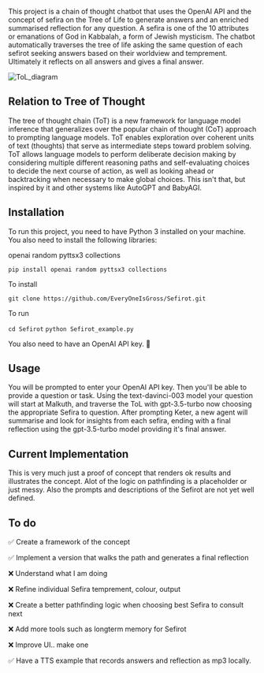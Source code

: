 This project is a chain of thought chatbot that uses the OpenAI API and the concept of sefira on the Tree of Life to generate answers and an enriched summarised reflection for any question. A sefira is one of the 10 attributes or emanations of God in Kabbalah, a form of Jewish mysticism. The chatbot automatically traverses the tree of life asking the same question of each sefirot seeking answers based on their worldview and temprement. Ultimately it reflects on all answers and gives a final answer.

![ToL_diagram](https://github.com/EveryOneIsGross/Sefira/assets/23621140/12184a14-3629-4887-ace3-f40268e97dbf)

## Relation to Tree of Thought

The tree of thought chain (ToT) is a new framework for language model inference that generalizes over the popular chain of thought (CoT) approach to prompting language models. ToT enables exploration over coherent units of text (thoughts) that serve as intermediate steps toward problem solving. ToT allows language models to perform deliberate decision making by considering multiple different reasoning paths and self-evaluating choices to decide the next course of action, as well as looking ahead or backtracking when necessary to make global choices. This isn't that, but inspired by it and other systems like AutoGPT and BabyAGI.

## Installation

To run this project, you need to have Python 3 installed on your machine. You also need to install the following libraries:

openai
random
pyttsx3
collections

  `pip install openai random pyttsx3 collections`
  
  To install
  
  `git clone https://github.com/EveryOneIsGross/Sefirot.git`
  
  To run
  
  `cd Sefirot`
  `python Sefirot_example.py`

You also need to have an OpenAI API key. 💅

## Usage

You will be prompted to enter your OpenAI API key. Then you'll be able to provide a question or task. Using the text-davinci-003 model your question will start at Malkuth, and traverse the ToL with gpt-3.5-turbo now choosing the appropriate Sefira to question. After prompting Keter, a new agent will summarise and look for insights from each sefira, ending with a final reflection using the gpt-3.5-turbo model providing it's final answer.

## Current Implementation

This is very much just a proof of concept that renders ok results and illustrates the concept. Alot of the logic on pathfinding is a placeholder or just messy. Also the prompts and descriptions of the Sefirot are not yet well defined. 

## To do

✅ Create a framework of the concept

✅ Implement a version that walks the path and generates a final reflection

❌ Understand what I am doing

❌ Refine individual Sefira temprement, colour, output

❌ Create a better pathfinding logic when choosing best Sefira to consult next

❌ Add more tools such as longterm memory for Sefirot

❌ Improve UI.. make one

✅ Have a TTS example that records answers and reflection as mp3 locally.





